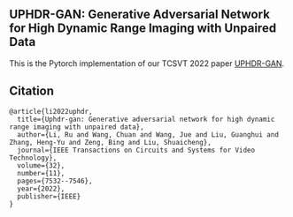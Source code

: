 ## UPHDR-GAN: Generative Adversarial Network for High Dynamic Range Imaging with Unpaired Data

This is the Pytorch implementation of our TCSVT 2022 paper [UPHDR-GAN](https://arxiv.org/pdf/2102.01850.pdf).

## Citation

```
@article{li2022uphdr,
  title={Uphdr-gan: Generative adversarial network for high dynamic range imaging with unpaired data},
  author={Li, Ru and Wang, Chuan and Wang, Jue and Liu, Guanghui and Zhang, Heng-Yu and Zeng, Bing and Liu, Shuaicheng},
  journal={IEEE Transactions on Circuits and Systems for Video Technology},
  volume={32},
  number={11},
  pages={7532--7546},
  year={2022},
  publisher={IEEE}
}
```
